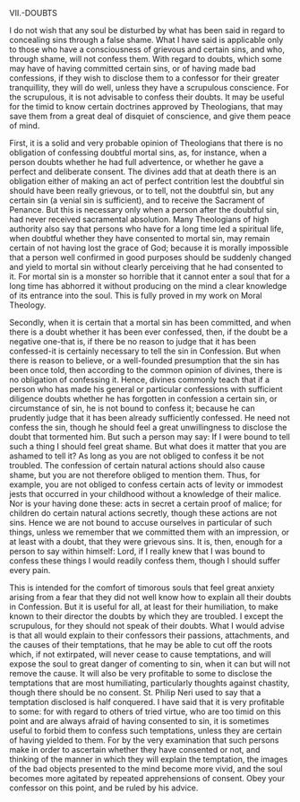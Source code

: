 
VII.-DOUBTS

I do not wish that any soul be disturbed by what has been said in regard to concealing sins through a false shame. What I have said is applicable only to those who have a consciousness of grievous and certain sins, and who, through shame, will not confess them. With regard to doubts, which some may have of having committed certain sins, or of having made bad confessions, if they wish to disclose them to a confessor for their greater tranquillity, they will do well, unless they have a scrupulous conscience. For the scrupulous, it is not advisable to confess their doubts. It may be useful for the timid to know certain doctrines approved by Theologians, that may save them from a great deal of disquiet of conscience, and give them peace of mind.

First, it is a solid and very probable opinion of Theologians that there is no obligation of confessing doubtful mortal sins, as, for instance, when a person doubts whether he had full advertence, or whether he gave a perfect and deliberate consent. The divines add that at death there is an obligation either of making an act of perfect contrition lest the doubtful sin should have been really grievous, or to tell, not the doubtful sin, but any certain sin (a venial sin is sufficient), and to receive the Sacrament of Penance. But this is necessary only when a person after the doubtful sin, had never received sacramental absolution. Many Theologians of high authority also say that persons who have for a long time led a spiritual life, when doubtful whether they have consented to mortal sin, may remain certain of not having lost the grace of God; because it is morally impossible that a person well confirmed in good purposes should be suddenly changed and yield to mortal sin without clearly perceiving that he had consented to it. For mortal sin is a monster so horrible that it cannot enter a soul that for a long time has abhorred it without producing on the mind a clear knowledge of its entrance into the soul. This is fully proved in my work on Moral Theology.

Secondly, when it is certain that a mortal sin has been committed, and when there is a doubt whether it has been ever confessed, then, if the doubt be a negative one-that is, if there be no reason to judge that it has been confessed-it is certainly necessary to tell the sin in Confession. But when there is reason to believe, or a well-founded presumption that the sin has been once told, then according to the common opinion of divines, there is no obligation of confessing it. Hence, divines commonly teach that if a person who has made his general or particular confessions with sufficient diligence doubts whether he has forgotten in confession a certain sin, or circumstance of sin, he is not bound to confess it; because he can prudently judge that it has been already sufficiently confessed. He need not confess the sin, though he should feel a great unwillingness to disclose the doubt that tormented him. But such a person may say: If I were bound to tell such a thing I should feel great shame. But what does it matter that you are ashamed to tell it? As long as you are not obliged to confess it be not troubled. The confession of certain natural actions should also cause shame, but you are not therefore obliged to mention them. Thus, for example, you are not obliged to confess certain acts of levity or immodest jests that occurred in your childhood without a knowledge of their malice. Nor is your having done these: acts in secret a certain proof of malice; for children do certain natural actions secretly, though these actions are not sins. Hence we are not bound to accuse ourselves in particular of such things, unless we remember that we committed them with an impression, or at least with a doubt, that they were grievous sins. It is, then, enough for a person to say within himself: Lord, if I really knew that I was bound to confess these things I would readily confess them, though I should suffer every pain.

This is intended for the comfort of timorous souls that feel great anxiety arising from a fear that they did not well know how to explain all their doubts in Confession. But it is useful for all, at least for their humiliation, to make known to their director the doubts by which they are troubled. I except the scrupulous, for they should not speak of their doubts. What I would advise is that all would explain to their confessors their passions, attachments, and the causes of their temptations, that he may be able to cut off the roots which, if not extirpated, will never cease to cause temptations, and will expose the soul to great danger of comenting to sin, when it can but will not remove the cause. It will also be very profitable to some to disclose the temptations that are most humiliating, particularly thoughts against chastity, though there should be no consent. St. Philip Neri used to say that a temptation disclosed is half conquered. I have said that it is very profitable to some: for with regard to others of tried virtue, who are too timid on this point and are always afraid of having consented to sin, it is sometimes useful to forbid them to confess such temptations, unless they are certain of having yielded to them. For by the very examination that such persons make in order to ascertain whether they have consented or not, and thinking of the manner in which they will explain the temptation, the images of the bad objects presented to the mind become more vivid, and the soul becomes more agitated by repeated apprehensions of consent. Obey your confessor on this point, and be ruled by his advice.

